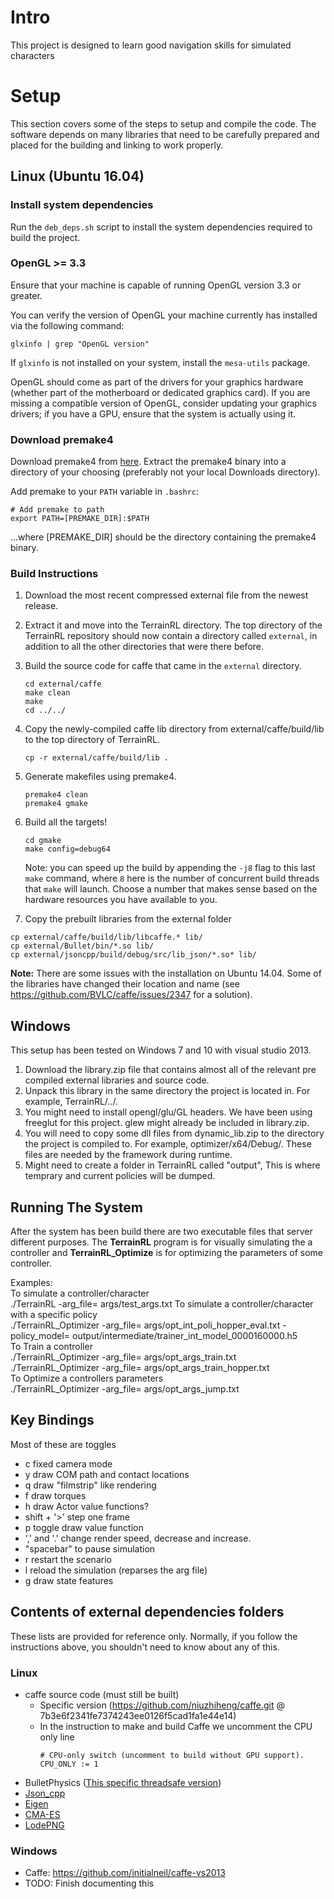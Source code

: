 # Intro

This project is designed to learn good navigation skills for simulated characters


# Setup

This section covers some of the steps to setup and compile the code. The software depends on many libraries that need to be carefully prepared and placed for the building and linking to work properly.

## Linux (Ubuntu 16.04)

### Install system dependencies

Run the `deb_deps.sh` script to install the system dependencies required to build the project.


### OpenGL >= 3.3

Ensure that your machine is capable of running OpenGL version 3.3 or greater.

You can verify the version of OpenGL your machine currently has installed via the following command:
```
glxinfo | grep "OpenGL version"
```

If `glxinfo` is not installed on your system, install the `mesa-utils` package.

OpenGL should come as part of the drivers for your graphics hardware (whether part of the motherboard or dedicated graphics card). If you are missing a compatible version of OpenGL, consider updating your graphics drivers; if you have a GPU, ensure that the system is actually using it.


### Download premake4
Download premake4 from [here](https://sourceforge.net/projects/premake/files/Premake/4.4/premake-4.4-beta5-linux.tar.gz/download). Extract the premake4 binary into a directory of your choosing (preferably not your local Downloads directory).

Add premake to your `PATH` variable in `.bashrc`:
```
# Add premake to path
export PATH=[PREMAKE_DIR]:$PATH
```
...where [PREMAKE_DIR] should be the directory containing the premake4 binary.


### Build Instructions

1. Download the most recent compressed external file from the newest release. 
1. Extract it and move into the TerrainRL directory. The top directory of the TerrainRL repository should now contain a directory called `external`, in addition to all the other directories that were there before.
1. Build the source code for caffe that came in the `external` directory.
	```
	cd external/caffe
	make clean
	make
	cd ../../
	```
1. Copy the newly-compiled caffe lib directory from external/caffe/build/lib to the top directory of TerrainRL.
	```
	cp -r external/caffe/build/lib .
	```
1. Generate makefiles using premake4.
	```
	premake4 clean
	premake4 gmake
	```
1. Build all the targets!
	```
	cd gmake
	make config=debug64
	```
	Note: you can speed up the build by appending the `-j8` flag to this last `make` command, where `8` here is the number of concurrent build threads that `make` will launch. Choose a number that makes sense based on the hardware resources you have available to you.

1. Copy the prebuilt libraries from the external folder

```
cp external/caffe/build/lib/libcaffe.* lib/
cp external/Bullet/bin/*.so lib/
cp external/jsoncpp/build/debug/src/lib_json/*.so* lib/
``` 
 
**Note:** There are some issues with the installation on Ubuntu 14.04. Some of the libraries have changed their location and name (see https://github.com/BVLC/caffe/issues/2347 for a solution).

## Windows

This setup has been tested on Windows 7 and 10 with visual studio 2013.

  1. Download the library.zip file that contains almost all of the relevant pre compiled external libraries and source code.
  2. Unpack this library in the same directory the project is located in. For example, TerrainRL/../.
  3. You might need to install opengl/glu/GL headers. We have been using freeglut for this project. glew might already be included in library.zip.
  4. You will need to copy some dll files from dynamic_lib.zip to the directory the project is compiled to. For example, optimizer/x64/Debug/. These files are needed by the framework during runtime.
  5. Might need to create a folder in TerrainRL called "output", This is where temprary and current policies will be dumped.

## Running The System

After the system has been build there are two executable files that server different purposes. The **TerrainRL** program is for visually simulating the a controller and **TerrainRL_Optimize** is for optimizing the parameters of some controller.

Examples:  
	To simulate a controller/character  
	./TerrainRL -arg_file= args/test_args.txt
	To simulate a controller/character with a specific policy  
	./TerrainRL_Optimizer -arg_file= args/opt_int_poli_hopper_eval.txt -policy_model= output/intermediate/trainer_int_model_0000160000.h5  
	To Train a controller  
	./TerrainRL_Optimizer -arg_file= args/opt_args_train.txt  
	./TerrainRL_Optimizer -arg_file= args/opt_args_train_hopper.txt  
	To Optimize a controllers parameters  
	./TerrainRL_Optimizer -arg_file= args/opt_args_jump.txt  


## Key Bindings

Most of these are toggles

 - c fixed camera mode
 - y draw COM path and contact locations
 - q draw "filmstrip" like rendering
 - f draw torques
 - h draw Actor value functions?
 - shift + '>' step one frame
 - p toggle draw value function
 - ',' and '.' change render speed, decrease and increase.
 - "spacebar" to pause simulation
 - r restart the scenario
 - l reload the simulation (reparses the arg file)
 - g draw state features

## Contents of external dependencies folders
These lists are provided for reference only. Normally, if you follow the instructions above, you shouldn't need to know about any of this.

### Linux
 - caffe source code (must still be built)
 	- Specific version (https://github.com/niuzhiheng/caffe.git @ 7b3e6f2341fe7374243ee0126f5cad1fa1e44e14)
	 - 	In the instruction to make and build Caffe we uncomment the CPU only line  
		```
		# CPU-only switch (uncomment to build without GPU support).
		CPU_ONLY := 1
		```
 - BulletPhysics ([This specific threadsafe version](https://github.com/lunkhound/bullet3))
 - [Json_cpp](https://github.com/open-source-parsers/jsoncpp)
 - [Eigen](http://eigen.tuxfamily.org/index.php?title=Main_Page)
 - [CMA-ES](https://github.com/AlexanderFabisch/CMA-ESpp)  
 - [LodePNG](https://github.com/lvandeve/lodepng)

### Windows
 - Caffe: https://github.com/initialneil/caffe-vs2013
 - TODO: Finish documenting this
